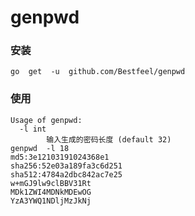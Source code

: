 genpwd
=============


### 安装

```
go  get  -u  github.com/Bestfeel/genpwd
```


### 使用

``` genpwd -h    
Usage of genpwd:
  -l int
    	输入生成的密码长度 (default 32)
genpwd  -l 18
md5:3e12103191024368e1
sha256:52e03a189fa3c6d251
sha512:4784a2dbc842ac7e25
w+mGJ9lw9clBBV31Rt
MDk1ZWI4MDNkMDEwOG
YzA3YWQ1NDljMzJkNj
```
